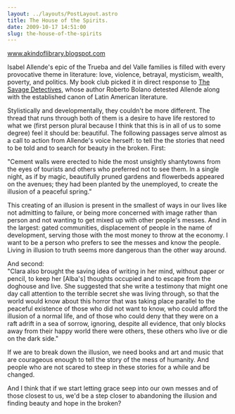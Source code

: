```yaml
---
layout: ../layouts/PostLayout.astro
title: The House of the Spirits.
date: 2009-10-17 14:51:00
slug: the-house-of-the-spirits
---
```


www.akindoflibrary.blogspot.com  
  
Isabel Allende's epic of the Trueba and del Valle families is filled with every provocative theme in literature: love, violence, betrayal, mysticism, wealth, poverty, and politics. My book club picked it in direct response to [The Savage Detectives](http://akindoflibrary.blogspot.com/2009/08/poetry-is-metaphor.html), whose author Roberto Bolano detested Allende along with the established canon of Latin American literature.  
  
Stylistically and developmentally, they couldn't be more different. The thread that runs through both of them is a desire to have life restored to what we (first person plural because I think that this is in all of us to some degree) feel it should be: beautiful. The following passages serve almost as a call to action from Allende's voice herself: to tell the the stories that need to be told and to search for beauty in the broken. First:  
  
"Cement walls were erected to hide the most unsightly shantytowns from the eyes of tourists and others who preferred not to see them. In a single night, as if by magic, beautifully pruned gardens and flowerbeds appeared on the avenues; they had been planted by the unemployed, to create the illusion of a peaceful spring."  
  
This creating of an illusion is present in the smallest of ways in our lives like not admitting to failure, or being more concerned with image rather than person and not wanting to get mixed up with other people's messes. And in the largest: gated communities, displacement of people in the name of development, serving those with the most money to throw at the economy. I want to be a person who prefers to see the messes and know the people. Living in illusion to truth seems more dangerous than the other way around.  
  
And second:  
"Clara also brought the saving idea of writing in her mind, without paper or pencil, to keep her \[Alba's\] thoughts occupied and to escape from the doghouse and live. She suggested that she write a testimony that might one day call attention to the terrible secret she was living through, so that the world would know about this horror that was taking place parallel to the peaceful existence of those who did not want to know, who could afford the illusion of a normal life, and of those who could deny that they were on a raft adrift in a sea of sorrow, ignoring, despite all evidence, that only blocks away from their happy world there were others, these others who live or die on the dark side."  
  
If we are to break down the illusion, we need books and art and music that are courageous enough to tell the story of the mess of humanity. And people who are not scared to steep in these stories for a while and be changed.  
  
And I think that if we start letting grace seep into our own messes and of those closest to us, we'd be a step closer to abandoning the illusion and finding beauty and hope in the broken?